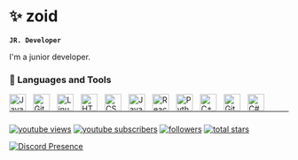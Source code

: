 # ✨ zoid

**`JR. Developer`** 

I'm a junior developer.

### 🧰 Languages and Tools

<img align="left" alt="Java" width="30px" style="padding-right:10px;" src="https://cdn.jsdelivr.net/gh/devicons/devicon/icons/java/java-original.svg"/>
<img align="left" alt="Git" width="30px" style="padding-right:10px;" src="https://cdn.jsdelivr.net/gh/devicons/devicon/icons/git/git-original.svg" />
<img align="left" alt="Linux" width="30px" style="padding-right:10px;" src="https://cdn.jsdelivr.net/gh/devicons/devicon/icons/linux/linux-original.svg" />
<img align="left" alt="HTML" width="30px" style="padding-right:10px;" src="https://cdn.jsdelivr.net/gh/devicons/devicon/icons/html5/html5-plain.svg" />
<img align="left" alt="CSS" width="30px" style="padding-right:10px;" src="https://cdn.jsdelivr.net/gh/devicons/devicon/icons/css3/css3-plain.svg" />
<img align="left" alt="JavaScript" width="30px" style="padding-right:10px;" src="https://cdn.jsdelivr.net/gh/devicons/devicon/icons/javascript/javascript-plain.svg" />
<img align="left" alt="React" width="30px" style="padding-right:10px;" src="https://cdn.jsdelivr.net/gh/devicons/devicon/icons/react/react-original.svg" />
<img align="left" alt="Python" width="30px" style="padding-right:10px;" src="https://cdn.jsdelivr.net/gh/devicons/devicon/icons/python/python-plain.svg" />
<img align="left" alt="C++" width="30px" style="padding-right:10px;" src="https://cdn.jsdelivr.net/gh/devicons/devicon/icons/cplusplus/cplusplus-line.svg" />
<img align="left" alt="GitHub" width="30px" style="padding-right:10px;" src="https://cdn.jsdelivr.net/gh/devicons/devicon/icons/github/github-original.svg" />
<img align="left" alt="C#" width="30px" style="padding-right:10px;" src="https://cdn.jsdelivr.net/gh/devicons/devicon/icons/csharp/csharp-plain.svg" />
<br />

---



###

   <p align="left">
         <a href="https://www.youtube.com/channel/UChKN0BzAHOgHGzW9PSEwVDw">
         <img alt="youtube views" title="YouTube views" src="https://custom-icon-badges.demolab.com/youtube/channel/views/UChKN0BzAHOgHGzW9PSEwVDw?color=%23E1AD0E&logo=eye&logoColor=white&style=for-the-badge&labelColor=C79600"/></a> 
      <a href="https://www.youtube.com/channel/UChKN0BzAHOgHGzW9PSEwVDw?sub_confirmation=1">
         <img alt="youtube subscribers" title="Subscribe to my YouTube channel" src="https://custom-icon-badges.demolab.com/youtube/channel/subscribers/UChKN0BzAHOgHGzW9PSEwVDw?color=%23E05D44&label=SUBSCRIBE&logo=video&logoColor=white&style=for-the-badge&labelColor=CE4630"/></a> 
         <a href="https://github.com/unzoid?tab=followers">
         <img alt="followers" title="Total Followers" src="https://custom-icon-badges.demolab.com/github/followers/unzoid?color=236ad3&labelColor=1155ba&style=for-the-badge&logo=person-add&label=Follow&logoColor=white"/></a>
      <a href="https://github.com/unzoid?tab=repositories&sort=stargazers">
         <img alt="total stars" title="Total stars on GitHub" src="https://custom-icon-badges.demolab.com/github/stars/unzoid?color=55960c&style=for-the-badge&labelColor=488207&logo=star"/></a>
   
   </p>

[![Discord Presence](https://lanyard.cnrad.dev/api/412292491036065802)](https://discord.com/users/412292491036065802)
